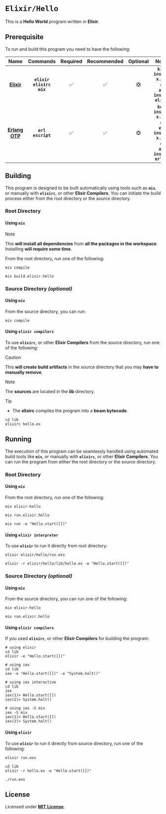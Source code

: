 # `Elixir/Hello`

This is a **Hello World** program written in **Elixir**.

## Prerequisite

To run and build this program you need to have the following:

<div align="center">

| Name | Commands | Required | Recommended | Optional | Notes |
|:----:|:--------:|:--------:|:-----------:|:--------:|:-----:|
| [**Elixir**](https://elixir.org/install) | **`elixir`**<br>**`elixirc`**<br>**`mix`** | &#9989; | &#9989; | &#10062; | **`kiex install x.y.z`**<br>or<br>**`apt install elixir`** |
| [**Erlang OTP**](https://www.erlang.org/downloads) | **`erl`**<br>**`escript`** | &#9989; | &#9989; | &#10062; | **`kerl install x.y.z`**<br>or<br>**`evm install x.y.z`**<br>or<br>**`apt install erlang`** |

</div>

## Building

This program is designed to be built automatically using tools such as
**`mix`**, or manually with **`elixirc`**, or other **Elixir Compilers**. You
can initiate the build process either from the root directory or the source
directory.

### Root Directory

#### Using `mix`

> [!NOTE]
> This **will install all dependencies** from **all the packages in the
> workspace**. Installing **will require some time**.

From the root directory, run one of the following:

```
mix compile
```
```
mix build.elixir.hello
```

### Source Directory _(optional)_

#### Using `mix`

From the source directory, you can run:

```
mix compile
```

#### Using `elixir compilers`

To use **`elixirc`**, or other **Elixir Compilers** from the source directory,
run one of the following:

> [!CAUTION]
> This **will create build artifacts** in the source directory that you may
> **have to manually remove**.

> [!NOTE]
> The **sources** are located in the **lib** directory.

> [!TIP]
> * The **elixirc** compiles the program into a **beam bytecode**.

```
cd lib
elixirc hello.ex
```

## Running

The execution of this program can be seamlessly handled using automated build
tools like **`mix`**, or manually with **`elixirc`**, or other **Elixir
Compilers**. You can run the program from either the root directory or the
source directory.

### Root Directory

#### Using `mix`

From the root directory, run one of the following:

```
mix elixir-hello
```
```
mix run.elixir.hello
```
```
mix run -e "Hello.start([])"
```

#### Using `elixir interpreter`

To use **`elixir`** to run it directly from root directory:

```
elixir elixir/hello/run.exs
```
```
elixir -r elixir/hello/lib/hello.ex -e "Hello.start([])"
```

### Source Directory _(optional)_

#### Using `mix`

From the source directory, you can run one of the following:

```
mix elixir-hello
```
```
mix run.elixir.hello
```

#### Using `elixir compilers`

If you used **`elixirc`**, or other **Elixir Compilers** for building the
program:

```
# using elixir
cd lib
elixir -e "Hello.start([])"
```
```
# using iex
cd lib
iex -e "Hello.start([])" -e "System.halt()"
```
```
# using iex interactive
cd lib
iex
iex(1)> Hello.start([])
iex(2)> System.halt()
```
```
# using iex -S mix
iex -S mix
iex(1)> Hello.start([])
iex(2)> System.halt()
```

#### Using `elixir`

To use **`elixir`** to run it directly from source directory, run one of the
following:

```
elixir run.exs
```
```
cd lib
elixir -r hello.ex -e "Hello.start([])"
```
```
./run.exs
```

## License

Licensed under [**MIT License**](LICENSE).
